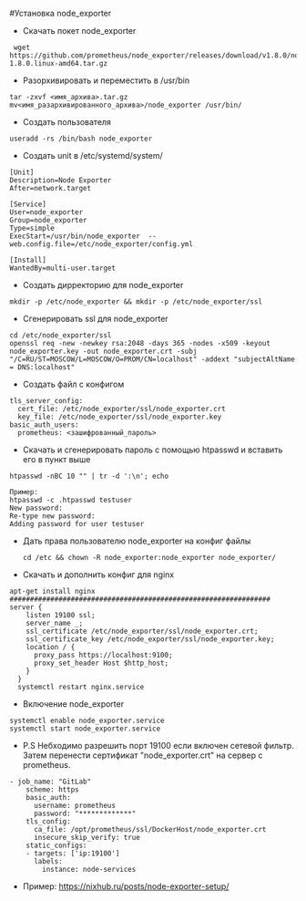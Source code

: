 #Установка node_exporter
* Скачать покет node_exporter
```
 wget https://github.com/prometheus/node_exporter/releases/download/v1.8.0/node_exporter-1.8.0.linux-amd64.tar.gz
 ```
 * Разорхивировать и переместить в /usr/bin
 ```
 tar -zxvf <имя_архива>.tar.gz
 mv<имя_разархивированного_архива>/node_exporter /usr/bin/
 ```
* Создать пользователя
```
useradd -rs /bin/bash node_exporter
```
* Создать unit в /etc/systemd/system/
 ```
[Unit]
Description=Node Exporter
After=network.target

[Service]
User=node_exporter
Group=node_exporter
Type=simple
ExecStart=/usr/bin/node_exporter  --web.config.file=/etc/node_exporter/config.yml

[Install]
WantedBy=multi-user.target
```
* Создать дирректорию для node_exporter
```
mkdir -p /etc/node_exporter && mkdir -p /etc/node_exporter/ssl
```
* Сгенерировать ssl для node_exporter
```
cd /etc/node_exporter/ssl
openssl req -new -newkey rsa:2048 -days 365 -nodes -x509 -keyout node_exporter.key -out node_exporter.crt -subj "/C=RU/ST=MOSCOW/L=MOSCOW/O=PROM/CN=localhost" -addext "subjectAltName = DNS:localhost"
```
* Создать файл с конфигом
```
tls_server_config:
  cert_file: /etc/node_exporter/ssl/node_exporter.crt
  key_file: /etc/node_exporter/ssl/node_exporter.key
basic_auth_users:
  prometheus: <зашифрованный_пароль>
```
* Скачать и сгенерировать пароль с помощью htpasswd и вставить его в пункт выше
```
htpasswd -nBC 10 "" | tr -d ':\n'; echo

Пример:
htpasswd -c .htpasswd testuser
New password:
Re-type new password:
Adding password for user testuser
```
* Дать права пользователю node_exporter на конфиг файлы
  ```
  cd /etc && chown -R node_exporter:node_exporter node_exporter/
  ```
* Скачать и дополнить конфиг для nginx
```
apt-get install nginx
################################################################
server {
    listen 19100 ssl;
    server_name _;
    ssl_certificate /etc/node_exporter/ssl/node_exporter.crt;
    ssl_certificate_key /etc/node_exporter/ssl/node_exporter.key;
    location / {
      proxy_pass https://localhost:9100;
      proxy_set_header Host $http_host;
    }
  }
  systemctl restart nginx.service
```
* Включение node_exporter
```
systemctl enable node_exporter.service
systemctl start node_exporter.service
```
* P.S Небходимо разрешить порт 19100 если включен сетевой фильтр. Затем перенести сертификат "node_exporter.crt" на сервер с prometheus.
```
- job_name: "GitLab"
    scheme: https
    basic_auth:
      username: prometheus
      password: "*************"
    tls_config:
      ca_file: /opt/prometheus/ssl/DockerHost/node_exporter.crt
      insecure_skip_verify: true
    static_configs:
    - targets: ['ip:19100']
      labels:
        instance: node-services
```
* Пример: https://nixhub.ru/posts/node-exporter-setup/
